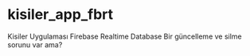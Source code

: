 # kisiler_app_fbrt

Kisiler Uygulaması Firebase Realtime Database
Bir güncelleme ve silme sorunu var ama?
